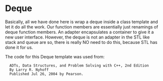 # Deque

Basically, all we have done here is wrap a deque inside a class template and let it do all the work. Our function members are essentially just renamings of deque function members. An adapter encapsulates a container to give it a new user interface. However, the deque is not an adapter in the STL like stack and queue are so, there is really NO need to do this, because STL has done it for us. 


The code for this Deque template was used from:

      ADTs, Data Structures, and Problem Solving with C++, 2nd Edition
      By Larry R. Nyhoff
      Published Jul 26, 2004 by Pearson.
